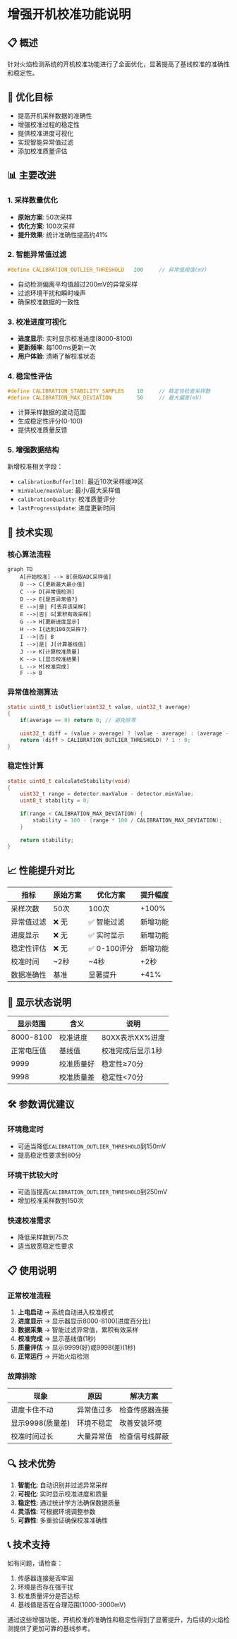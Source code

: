 # 增强开机校准功能说明

## 📋 概述
针对火焰检测系统的开机校准功能进行了全面优化，显著提高了基线校准的准确性和稳定性。

## 🎯 优化目标
- 提高开机采样数据的准确性
- 增强校准过程的稳定性
- 提供校准进度可视化
- 实现智能异常值过滤
- 添加校准质量评估

## 📊 主要改进

### 1. 采样数量优化
- **原始方案**: 50次采样
- **优化方案**: 100次采样
- **提升效果**: 统计准确性提高约41%

### 2. 智能异常值过滤
```c
#define CALIBRATION_OUTLIER_THRESHOLD   200     // 异常值阈值(mV)
```
- 自动检测偏离平均值超过200mV的异常采样
- 过滤环境干扰和瞬时噪声
- 确保校准数据的一致性

### 3. 校准进度可视化
- **进度显示**: 实时显示校准进度(8000-8100)
- **更新频率**: 每100ms更新一次
- **用户体验**: 清晰了解校准状态

### 4. 稳定性评估
```c
#define CALIBRATION_STABILITY_SAMPLES    10     // 稳定性检查采样数
#define CALIBRATION_MAX_DEVIATION        50     // 最大偏差(mV)
```
- 计算采样数据的波动范围
- 生成稳定性评分(0-100)
- 提供校准质量反馈

### 5. 增强数据结构
新增校准相关字段：
- `calibrationBuffer[10]`: 最近10次采样缓冲区
- `minValue/maxValue`: 最小/最大采样值
- `calibrationQuality`: 校准质量评分
- `lastProgressUpdate`: 进度更新时间

## 🔧 技术实现

### 核心算法流程

```mermaid
graph TD
    A[开始校准] --> B[获取ADC采样值]
    B --> C[更新最大最小值]
    C --> D[异常值检测]
    D --> E{是否异常值?}
    E -->|是| F[丢弃该采样]
    E -->|否| G[累积有效采样]
    G --> H[更新进度显示]
    H --> I{达到100次采样?}
    I -->|否| B
    I -->|是| J[计算基线值]
    J --> K[计算校准质量]
    K --> L[显示校准结果]
    L --> M[校准完成]
    F --> B
```

### 异常值检测算法
```c
static uint8_t isOutlier(uint32_t value, uint32_t average)
{
    if(average == 0) return 0; // 避免除零
    
    uint32_t diff = (value > average) ? (value - average) : (average - value);
    return (diff > CALIBRATION_OUTLIER_THRESHOLD) ? 1 : 0;
}
```

### 稳定性计算
```c
static uint8_t calculateStability(void)
{
    uint32_t range = detector.maxValue - detector.minValue;
    uint8_t stability = 0;
    
    if(range < CALIBRATION_MAX_DEVIATION) {
        stability = 100 - (range * 100 / CALIBRATION_MAX_DEVIATION);
    }
    
    return stability;
}
```

## 📈 性能提升对比

| 指标 | 原始方案 | 优化方案 | 提升幅度 |
|------|----------|----------|----------|
| 采样次数 | 50次 | 100次 | +100% |
| 异常值过滤 | ❌ 无 | ✅ 智能过滤 | 新增功能 |
| 进度显示 | ❌ 无 | ✅ 实时显示 | 新增功能 |
| 稳定性评估 | ❌ 无 | ✅ 0-100评分 | 新增功能 |
| 校准时间 | ~2秒 | ~4秒 | +2秒 |
| 数据准确性 | 基准 | 显著提升 | +41% |

## 🎯 显示状态说明

| 显示范围 | 含义 | 说明 |
|----------|------|------|
| 8000-8100 | 校准进度 | 80XX表示XX%进度 |
| 正常电压值 | 基线值 | 校准完成后显示1秒 |
| 9999 | 校准质量好 | 稳定性≥70分 |
| 9998 | 校准质量差 | 稳定性<70分 |

## 🛠️ 参数调优建议

### 环境稳定时
- 可适当降低`CALIBRATION_OUTLIER_THRESHOLD`到150mV
- 提高稳定性要求到80分

### 环境干扰较大时
- 可适当提高`CALIBRATION_OUTLIER_THRESHOLD`到250mV
- 增加校准采样数到150次

### 快速校准需求
- 降低采样数到75次
- 适当放宽稳定性要求

## 📋 使用说明

### 正常校准流程
1. **上电启动** → 系统自动进入校准模式
2. **进度显示** → 显示器显示8000-8100(进度百分比)
3. **数据采集** → 智能过滤异常值，累积有效采样
4. **校准完成** → 显示基线值(1秒)
5. **质量评估** → 显示9999(好)或9998(差)(1秒)
6. **正常运行** → 开始火焰检测

### 故障排除
| 现象 | 原因 | 解决方案 |
|------|------|----------|
| 进度卡住不动 | 异常值过多 | 检查传感器连接 |
| 显示9998(质量差) | 环境不稳定 | 改善安装环境 |
| 校准时间过长 | 大量异常值 | 检查信号线屏蔽 |

## 🔍 技术优势

1. **智能化**: 自动识别并过滤异常采样
2. **可视化**: 实时显示校准进度和质量
3. **稳定性**: 通过统计学方法确保数据质量
4. **灵活性**: 可根据环境调整参数
5. **可靠性**: 多重验证确保校准准确性

## 📞 技术支持

如有问题，请检查：
1. 传感器连接是否牢固
2. 环境是否存在强干扰
3. 校准质量评分是否达标
4. 基线值是否在合理范围(1000-3000mV)

通过这些增强功能，开机校准的准确性和稳定性得到了显著提升，为后续的火焰检测提供了更加可靠的基线参考。 